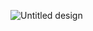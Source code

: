 ![Untitled design](https://github.com/user-attachments/assets/68932fb8-a4f2-46f7-86bd-138484d7551c)
